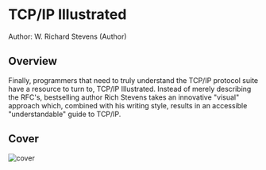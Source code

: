 # TCP/IP Illustrated

Author: W. Richard Stevens  (Author)

## Overview

Finally, programmers that need to truly understand the TCP/IP protocol suite have a resource to turn to, TCP/IP Illustrated. Instead of merely describing the RFC's, bestselling author Rich Stevens takes an innovative "visual" approach which, combined with his writing style, results in an accessible "understandable" guide to TCP/IP.

## Cover

![cover](https://images-na.ssl-images-amazon.com/images/I/41ofkFZ0jVL._SX393_BO1,204,203,200_.jpg)